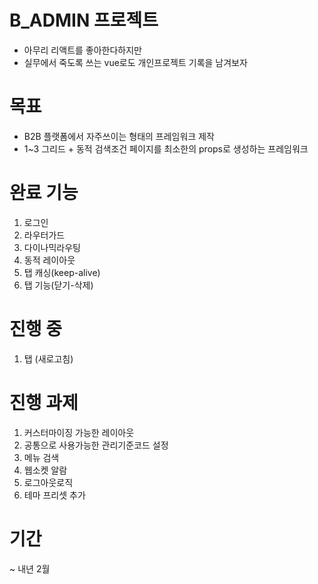 # B_ADMIN 프로젝트
- 아무리 리액트를 좋아한다하지만 
- 실무에서 죽도록 쓰는 vue로도 개인프로젝트 기록을 남겨보자

# 목표
- B2B 플랫폼에서 자주쓰이는 형태의 프레임워크 제작
- 1~3 그리드 + 동적 검색조건 페이지를 최소한의 props로 생성하는 프레임워크

# 완료 기능
1. 로그인
2. 라우터가드
3. 다이나믹라우팅
4. 동적 레이아웃
5. 탭 캐싱(keep-alive)
6. 탭 기능(닫기-삭제)

# 진행 중
1. 탭 (새로고침)

# 진행 과제
1. 커스터마이징 가능한 레이아웃
2. 공통으로 사용가능한 관리기준코드 설정
3. 메뉴 검색
4. 웹소켓 알람
5. 로그아웃로직
6. 테마 프리셋 추가
   

# 기간
~ 내년 2월
